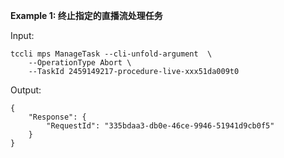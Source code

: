**Example 1: 终止指定的直播流处理任务**



Input: 

```
tccli mps ManageTask --cli-unfold-argument  \
    --OperationType Abort \
    --TaskId 2459149217-procedure-live-xxx51da009t0
```

Output: 
```
{
    "Response": {
        "RequestId": "335bdaa3-db0e-46ce-9946-51941d9cb0f5"
    }
}
```

